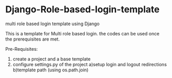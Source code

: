 # Django-Role-based-login-template
multi role based login template using Django

This is a template for Multi role based login. the codes can be used once the prerequisites are met.

Pre-Requisites: 
1) create a project and a base template
2) configure settings.py of the project 
      a)setup login and logout redirections
      b)template path (using os.path.join)
